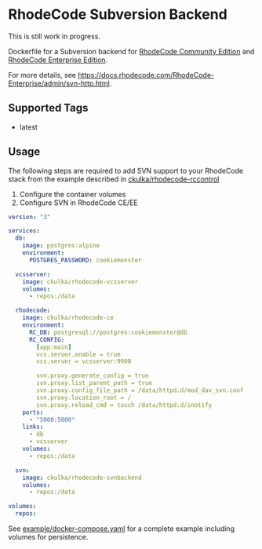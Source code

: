 # RhodeCode Subversion Backend

This is still work in progress.

Dockerfile for a Subversion backend for [RhodeCode Community Edition](https://rhodecode.com/open-source) and [RhodeCode Enterprise Edition](https://docs.rhodecode.com/RhodeCode-Enterprise/).

For more details, see <https://docs.rhodecode.com/RhodeCode-Enterprise/admin/svn-http.html>.

## Supported Tags

- latest

## Usage

The following steps are required to add SVN support to your RhodeCode stack from  the example described in [ckulka/rhodecode-rccontrol](https://github.com/ckulka/rhodecode-rccontrol)

1. Configure the container volumes
1. Configure SVN in RhodeCode CE/EE

```yaml
version: "3"

services:
  db:
    image: postgres:alpine
    environment:
      POSTGRES_PASSWORD: cookiemonster

  vcsserver:
    image: ckulka/rhodecode-vcsserver
    volumes:
      - repos:/data

  rhodecode:
    image: ckulka/rhodecode-ce
    environment:
      RC_DB: postgresql://postgres:cookiemonster@db
      RC_CONFIG:
        [app:main]
        vcs.server.enable = true
        vcs.server = vcsserver:9900

        svn.proxy.generate_config = true
        svn.proxy.list_parent_path = true
        svn.proxy.config_file_path = /data/httpd.d/mod_dav_svn.conf
        svn.proxy.location_root = /
        svn.proxy.reload_cmd = touch /data/httpd.d/inotify
    ports:
      - "5000:5000"
    links:
      - db
      - vcsserver
    volumes:
      - repos:/data

  svn:
    image: ckulka/rhodecode-svnbackend
    volumes:
      - repos:/data

volumes:
  repos:
```

See [example/docker-compose.yaml](https://github.com/ckulka/rhodecode-svnbackend/blob/master/example/docker-compose.yaml) for a complete example including volumes for persistence.
